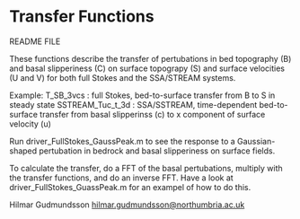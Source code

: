 # Transfer Functions

README FILE

These functions describe the transfer of pertubations in bed
topography (B) and basal slipperiness (C) on surface topograpy (S) and
surface velocities (U and V) for both full Stokes and the SSA/STREAM systems.


Example:
T_SB_3vcs		:  full Stokes, bed-to-surface transfer from B to S in steady state
SSTREAM_Tuc_t_3d 	:  SSA/SSTREAM, time-dependent bed-to-surface transfer from basal slipperinss (c) to x component of surface velocity (u)

Run driver_FullStokes_GaussPeak.m to see the response to a Gaussian-shaped pertubation in bedrock and basal slipperiness on surface fields.

To calculate the transfer, do a FFT of the basal pertubations,
multiply with the transfer functions, and do an inverse FFT.  Have a
look at driver_FullStokes_GuassPeak.m for an exampel of how to do
this.

Hilmar Gudmundsson
hilmar.gudmundsson@northumbria.ac.uk